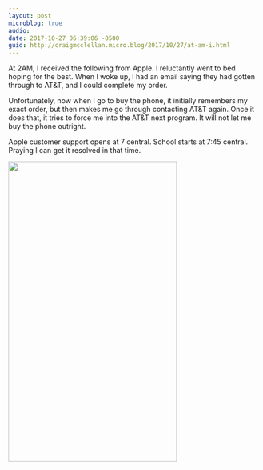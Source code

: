 ```yaml
---
layout: post
microblog: true
audio: 
date: 2017-10-27 06:39:06 -0500
guid: http://craigmcclellan.micro.blog/2017/10/27/at-am-i.html
---
```

At 2AM, I received the following from Apple. I reluctantly went to bed hoping for the best. When I woke up, I had an email saying they had gotten through to AT&T, and I could complete my order.

Unfortunately, now when I go to buy the phone, it initially remembers my exact order, but then makes me go through contacting AT&T again. Once it does that, it tries to force me into the AT&T next program. It will not let me buy the phone outright.

Apple customer support opens at 7 central. School starts at 7:45 central. Praying I can get it resolved in that time.

<img src="http://craigmcclellan.com/uploads/2017/60af5859a0.jpg" width="337" height="600" />
